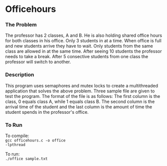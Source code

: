 # Officehours

<h3>The Problem </h3>

The professor has 2 classes, A and B. He is also holding shared office hours for both classes in his office. Only 3 students in at a time. When office is full and new students arrive they have to wait. Only students from the same class are allowed in at the same time. After seeing 10 students the professor needs to take a break. After 5 consective students from one class the professor will switch to another. 

<h3>Description</h3>

This program uses semaphores and mutex locks to create a multithreaded application that solves the above problem. Three sample file are given to test the program. The format of the file is as follows: The first column is the class, 0 equals class A, while 1 equals class B. The second column is the arrival time of the student and the last column is the amount of time the student spends in the professor's office.

<h3>To Run</h3>

To compile: <br>
<code>gcc officehours.c -o office -lpthread</code>

To run: <br>
<code>./office sample.txt</code>
